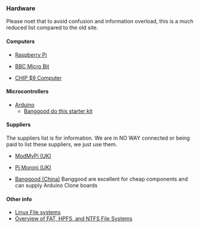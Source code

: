### Hardware

Please noet that to avoid confusion and information overload, this is a much reduced list compared to the old site. 

#### Computers 

* [Raspberry Pi](http://www.raspberrypi.org)

* [BBC Micro Bit](https://www.microbit.co.uk/)

* [CHIP $9 Computer](http://getchip.com)


#### Microcontrollers

* [Arduino](http://www.arduino.cc)
	* [Banggood do this starter kit](http://www.banggood.com/UNO-R3-With-Mini-Breadboard-LED-Jumper-Resistor-Kit-For-Basic-Arduino-Starter-p-1065026.html)


#### Suppliers

The suppliers list is for information. We are in NO WAY connected or being paid to list these suppliers,  we just use them.

* [ModMyPi (UK)](https://www.modmypi.com/)

* [Pi Moroni (UK)](https://shop.pimoroni.com/)

* [Banggood (China)](http://www.banggood.com) Banggood are excellent for cheap components and can supply Arduino Clone boards

#### Other info

* [Linux File systems](http://fossbytes.com/linux-filesystems-explained-ext234-xfs-btrfs-zfs/)
* [Overview of FAT, HPFS, and NTFS File Systems](https://support.microsoft.com/en-us/kb/100108)
